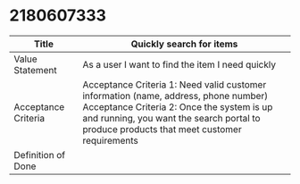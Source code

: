 # 2180607333
| Title                | Quickly search for items |
| ----------- | ----------- |
| Value Statement      | As a user I want to find the item I need quickly    |
| Acceptance Criteria  | Acceptance Criteria 1: Need valid customer information (name, address, phone number)  <br> Acceptance Criteria 2: Once the system is up and running, you want the search portal to produce products that meet customer requirements  |
| Definition of Done   |  |

